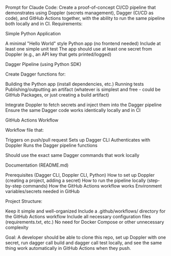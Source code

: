 Prompt for Claude Code:
Create a proof-of-concept CI/CD pipeline that demonstrates using Doppler (secrets management), Dagger (CI/CD as code), and GitHub Actions together, with the ability to run the same pipeline both locally and in CI.
Requirements:

Simple Python Application

A minimal "Hello World" style Python app (no frontend needed)
Include at least one simple unit test
The app should use at least one secret from Doppler (e.g., an API key that gets printed/logged)


Dagger Pipeline (using Python SDK)

Create Dagger functions for:

Building the Python app (install dependencies, etc.)
Running tests
Publishing/outputting an artifact (whatever is simplest and free - could be GitHub Packages, or just creating a build artifact)


Integrate Doppler to fetch secrets and inject them into the Dagger pipeline
Ensure the same Dagger code works identically locally and in CI


GitHub Actions Workflow

Workflow file that:

Triggers on push/pull request
Sets up Dagger CLI
Authenticates with Doppler
Runs the Dagger pipeline functions


Should use the exact same Dagger commands that work locally


Documentation (README.md)

Prerequisites (Dagger CLI, Doppler CLI, Python)
How to set up Doppler (creating a project, adding a secret)
How to run the pipeline locally (step-by-step commands)
How the GitHub Actions workflow works
Environment variables/secrets needed in GitHub



Project Structure:

Keep it simple and well-organized
Include a .github/workflows/ directory for the GitHub Actions workflow
Include all necessary configuration files (requirements.txt, etc.)
No need for Docker Compose or other unnecessary complexity

Goal: A developer should be able to clone this repo, set up Doppler with one secret, run dagger call build and dagger call test locally, and see the same thing work automatically in GitHub Actions when they push.